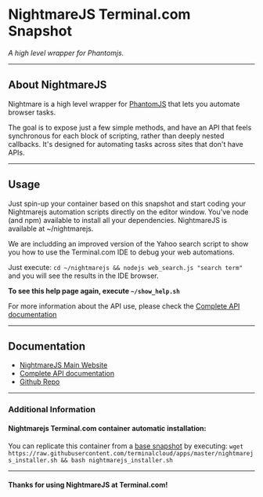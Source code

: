 # **NightmareJS** Terminal.com Snapshot
*A high level wrapper for Phantomjs.*

---

## About NightmareJS
Nightmare is a high level wrapper for [PhantomJS](http://phantomjs.org/) that lets you automate browser tasks.

The goal is to expose just a few simple methods, and have an API that feels synchronous for each block of scripting, rather than deeply nested callbacks. It's designed for automating tasks across sites that don't have APIs.



---

## Usage

Just spin-up your container based on this snapshot and start coding your Nightmarejs automation scripts directly on the editor window. You've node (and npm) available to install all your dependencies. NightmareJS is available at ~/nightmarejs.


We are includding an improved version of the Yahoo search script to show you how to use the Terminal.com IDE to debug your web automations.

Just execute: `cd ~/nightmarejs && nodejs web_search.js "search term"` and you will see the results in the IDE browser.

**To see this help page again, execute `~/show_help.sh`**

For more information about the API use, please check the [Complete API documentation](https://github.com/segmentio/nightmare#api)

---

## Documentation
- [NightmareJS Main Website](http://www.nightmarejs.org/)
- [Complete API documentation](https://github.com/segmentio/nightmare#api)
- [Github Repo](https://github.com/segmentio/nightmare)

---

### Additional Information

#### Nightmarejs Terminal.com container automatic installation:
You can replicate this container from a [base snapshot](https://www.terminal.com/tiny/FzpHiTXG1K) by executing:
`wget https://raw.githubusercontent.com/terminalcloud/apps/master/nightmarejs_installer.sh && bash nightmarejs_installer.sh`

---

#### Thanks for using NightmareJS at Terminal.com!